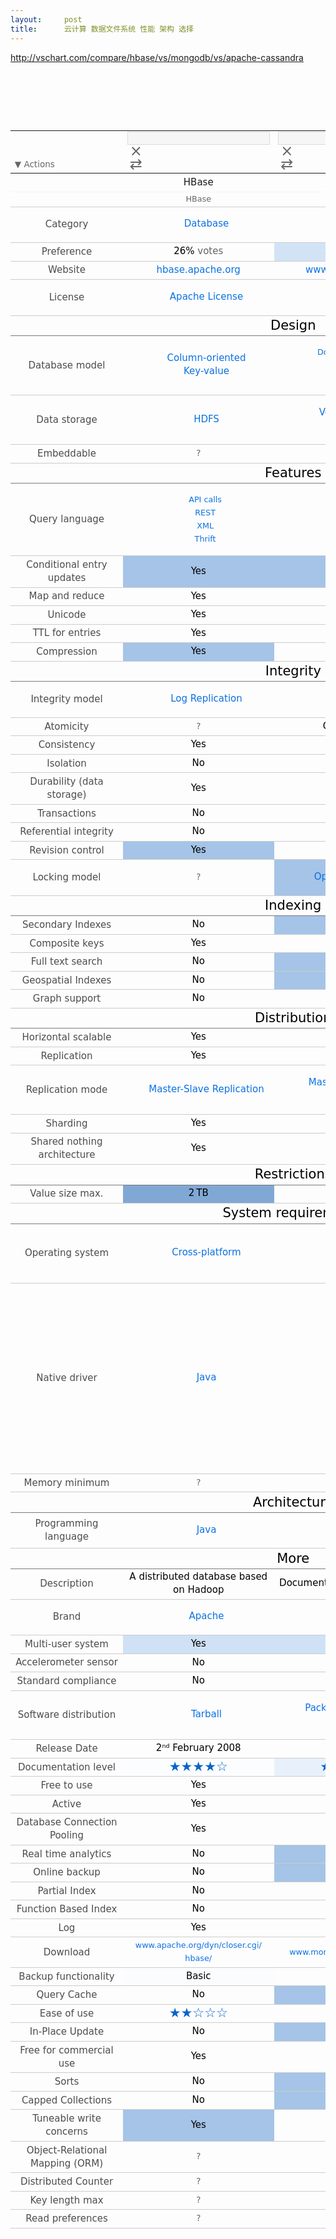 ```yaml
---
layout:     post
title:      云计算 数据文件系统 性能 架构 选择
---
```

<div id="article_content" class="article_content clearfix csdn-tracking-statistics" data-pid="blog" data-mod="popu_307" data-dsm="post">
								            <link rel="stylesheet" href="https://csdnimg.cn/release/phoenix/template/css/ck_htmledit_views-f76675cdea.css">
						<div class="htmledit_views" id="content_views">
                
<p><a href="http://vschart.com/compare/hbase/vs/mongodb/vs/apache-cassandra" rel="nofollow">http://vschart.com/compare/hbase/vs/mongodb/vs/apache-cassandra</a></p>
<p><br></p>
<p><br></p>
<p><br></p>
<p>
</p><table id="CpTbl-table" style="border-collapse:collapse;border-spacing:0px;table-layout:fixed;color:rgb(0,0,0);font-family:'Lucida Grande', 'Lucida Sans Unicode', Geneva, Verdana, 'DejaVu Sans', sans-serif;font-size:15px;line-height:21px;"><tbody id="CpTbl-tools"><tr><td style="text-align:right;vertical-align:bottom;border-bottom-style:none;font-size:.9em;">
<div id="CpTbl-gnrl-actn" style="color:rgb(102,102,102);text-align:left;">
<span class="codeIcon" style="font-family:IconStripped, 'DejaVu Sans', 'Lucida Grande', 'Apple Symbols', 'Arial Unicode MS', sans-serif;">▼</span> Actions</div>
</td>
<td style="text-align:right;vertical-align:bottom;border-bottom-style:none;font-size:.9em;">
<input type="text" style="font-family:inherit;font-size:13px;line-height:1.3em;border:1px solid rgb(218,218,218);color:rgb(132,132,132);display:block;background-color:rgb(246,246,246);width:228px;"><div class="CpTbl-tools-buttons"><a class="codeButton CpTbl-remove" title="remove column" href="http://vschart.com/compare/mongodb/vs/apache-cassandra" rel="nofollow" style="color:rgb(102,102,102);text-decoration:none;font-family:IconStripped, 'DejaVu Sans', 'Lucida Grande', 'Apple Symbols', 'Arial Unicode MS', sans-serif;width:24px;display:block;font-size:24px;">×</a><a class="codeButton CpTbl-swap" title="swap left and right column" href="http://vschart.com/compare/mongodb/vs/hbase/vs/apache-cassandra" rel="nofollow" style="color:rgb(102,102,102);text-decoration:none;font-family:IconStripped, 'DejaVu Sans', 'Lucida Grande', 'Apple Symbols', 'Arial Unicode MS', sans-serif;width:24px;display:block;font-size:24px;">⇄</a></div>
</td>
<td style="text-align:right;vertical-align:bottom;border-bottom-style:none;font-size:.9em;">
<input type="text" style="font-family:inherit;font-size:13px;line-height:1.3em;border:1px solid rgb(218,218,218);color:rgb(132,132,132);display:block;background-color:rgb(246,246,246);width:228px;"><div class="CpTbl-tools-buttons"><a class="codeButton CpTbl-remove" title="remove column" href="http://vschart.com/compare/hbase/vs/apache-cassandra" rel="nofollow" style="color:rgb(102,102,102);text-decoration:none;font-family:IconStripped, 'DejaVu Sans', 'Lucida Grande', 'Apple Symbols', 'Arial Unicode MS', sans-serif;width:24px;display:block;font-size:24px;">×</a><a class="codeButton CpTbl-swap" title="swap left and right column" href="http://vschart.com/compare/hbase/vs/apache-cassandra/vs/mongodb" rel="nofollow" style="color:rgb(102,102,102);text-decoration:none;font-family:IconStripped, 'DejaVu Sans', 'Lucida Grande', 'Apple Symbols', 'Arial Unicode MS', sans-serif;width:24px;display:block;font-size:24px;">⇄</a></div>
</td>
<td style="text-align:right;vertical-align:bottom;border-bottom-style:none;font-size:.9em;">
<input type="text" style="font-family:inherit;font-size:13px;line-height:1.3em;border:1px solid rgb(218,218,218);color:rgb(132,132,132);display:block;background-color:rgb(246,246,246);width:228px;"><div class="CpTbl-tools-buttons"><a class="codeButton CpTbl-remove" title="remove column" href="http://vschart.com/compare/hbase/vs/mongodb" rel="nofollow" style="color:rgb(102,102,102);text-decoration:none;font-family:IconStripped, 'DejaVu Sans', 'Lucida Grande', 'Apple Symbols', 'Arial Unicode MS', sans-serif;width:24px;display:block;font-size:24px;">×</a></div>
</td>
</tr></tbody><tbody id="CpTbl-head" style="border-bottom-width:1px;border-bottom-style:solid;border-bottom-color:rgb(173,173,173);"><tr id="CpTbl-name"><td style="text-align:center;vertical-align:middle;border-bottom-width:1px;border-bottom-style:dotted;border-bottom-color:rgb(237,237,237);">
 </td>
<th style="text-align:center;vertical-align:middle;border-bottom-width:1px;border-bottom-style:dotted;border-bottom-color:rgb(237,237,237);min-width:12em;color:rgb(76,76,76);font-weight:normal;">
<a href="http://vschart.com/compare/hbase" rel="nofollow" style="text-decoration:none;">HBase</a></th>
<th style="text-align:center;vertical-align:middle;border-bottom-width:1px;border-bottom-style:dotted;border-bottom-color:rgb(237,237,237);min-width:12em;color:rgb(76,76,76);font-weight:normal;">
<a href="http://vschart.com/compare/mongodb" rel="nofollow" style="text-decoration:none;">MongoDB</a></th>
<th style="text-align:center;vertical-align:middle;border-bottom-width:1px;border-bottom-style:dotted;border-bottom-color:rgb(237,237,237);min-width:12em;color:rgb(76,76,76);font-weight:normal;">
<a href="http://vschart.com/compare/apache-cassandra" rel="nofollow" style="text-decoration:none;">Cassandra</a></th>
</tr><tr id="CpTbl-fullName"><td style="text-align:center;vertical-align:middle;border-bottom-width:1px;border-bottom-style:solid;border-bottom-color:rgb(204,204,204);color:rgb(102,102,102);font-size:.85em;line-height:1.4em;">
 </td>
<td style="text-align:center;vertical-align:middle;border-bottom-width:1px;border-bottom-style:solid;border-bottom-color:rgb(204,204,204);color:rgb(102,102,102);font-size:.85em;line-height:1.4em;">
HBase</td>
<td style="text-align:center;vertical-align:middle;border-bottom-width:1px;border-bottom-style:solid;border-bottom-color:rgb(204,204,204);color:rgb(102,102,102);font-size:.85em;line-height:1.4em;">
MongoDB</td>
<td style="text-align:center;vertical-align:middle;border-bottom-width:1px;border-bottom-style:solid;border-bottom-color:rgb(204,204,204);color:rgb(102,102,102);font-size:.85em;line-height:1.4em;">
Apache Cassandra</td>
</tr></tbody><tbody><tr class="data"><th style="vertical-align:middle;border-bottom-width:1px;border-bottom-style:solid;border-bottom-color:rgb(204,204,204);color:rgb(76,76,76);font-weight:normal;min-width:11em;">
Category</th>
<td style="text-align:center;vertical-align:middle;border-bottom-width:1px;border-bottom-style:solid;border-bottom-color:rgb(204,204,204);min-width:12em;">
<ul class="Cmplx-list" style="display:inline-block;list-style-type:none;list-style-position:inside;"><li><a href="http://vschart.com/list/database/" rel="nofollow" style="color:rgb(11,113,226);text-decoration:none;">Database</a></li></ul></td>
<td style="text-align:center;vertical-align:middle;border-bottom-width:1px;border-bottom-style:solid;border-bottom-color:rgb(204,204,204);min-width:12em;">
<ul class="Cmplx-list" style="display:inline-block;list-style-type:none;list-style-position:inside;"><li><a href="http://vschart.com/list/database/" rel="nofollow" style="color:rgb(11,113,226);text-decoration:none;">Database</a></li></ul></td>
<td style="text-align:center;vertical-align:middle;border-bottom-width:1px;border-bottom-style:solid;border-bottom-color:rgb(204,204,204);min-width:12em;">
<ul class="Cmplx-list" style="display:inline-block;list-style-type:none;list-style-position:inside;"><li><a href="http://vschart.com/list/database/" rel="nofollow" style="color:rgb(11,113,226);text-decoration:none;">Database</a></li></ul></td>
</tr><tr class="data"><th style="vertical-align:middle;border-bottom-width:1px;border-bottom-style:solid;border-bottom-color:rgb(204,204,204);color:rgb(76,76,76);font-weight:normal;min-width:11em;">
Preference</th>
<td style="text-align:center;vertical-align:middle;border-bottom-width:1px;border-bottom-style:solid;border-bottom-color:rgb(204,204,204);min-width:12em;">
<span title="10 votes">26% <span class="shy" style="color:rgb(102,102,102);">votes</span></span></td>
<td style="text-align:center;vertical-align:middle;border-bottom-width:1px;border-bottom-style:solid;border-bottom-color:rgb(204,204,204);min-width:12em;background-color:rgb(210,227,246);">
<span title="19 votes">38% <span class="shy" style="color:rgb(102,102,102);">votes</span></span></td>
<td style="text-align:center;vertical-align:middle;border-bottom-width:1px;border-bottom-style:solid;border-bottom-color:rgb(204,204,204);min-width:12em;background-color:rgb(218,232,248);">
<span title="10 votes">36% <span class="shy" style="color:rgb(102,102,102);">votes</span></span></td>
</tr><tr class="data"><th style="vertical-align:middle;border-bottom-width:1px;border-bottom-style:solid;border-bottom-color:rgb(204,204,204);color:rgb(76,76,76);font-weight:normal;min-width:11em;">
Website</th>
<td style="text-align:center;vertical-align:middle;border-bottom-width:1px;border-bottom-style:solid;border-bottom-color:rgb(204,204,204);min-width:12em;">
<a href="http://hbase.apache.org/" rel="nofollow" style="color:rgb(11,113,226);text-decoration:none;">hbase.​apache.​org</a></td>
<td style="text-align:center;vertical-align:middle;border-bottom-width:1px;border-bottom-style:solid;border-bottom-color:rgb(204,204,204);min-width:12em;">
<a href="http://www.mongodb.org/" rel="nofollow" style="color:rgb(11,113,226);text-decoration:none;">www.​mongodb.​org</a></td>
<td style="text-align:center;vertical-align:middle;border-bottom-width:1px;border-bottom-style:solid;border-bottom-color:rgb(204,204,204);min-width:12em;">
<a href="http://cassandra.apache.org/" rel="nofollow" class="Cmplx-list-small" style="color:rgb(11,113,226);text-decoration:none;font-size:.85em;">cassandra.​apache.​org</a></td>
</tr><tr class="data"><th style="vertical-align:middle;border-bottom-width:1px;border-bottom-style:solid;border-bottom-color:rgb(204,204,204);color:rgb(76,76,76);font-weight:normal;min-width:11em;">
License</th>
<td style="text-align:center;vertical-align:middle;border-bottom-width:1px;border-bottom-style:solid;border-bottom-color:rgb(204,204,204);min-width:12em;">
<ul class="Cmplx-list" style="display:inline-block;list-style-type:none;list-style-position:inside;"><li><a href="http://vschart.com/list/apache-license/" rel="nofollow" style="color:rgb(11,113,226);text-decoration:none;">Apache License</a></li></ul></td>
<td style="text-align:center;vertical-align:middle;border-bottom-width:1px;border-bottom-style:solid;border-bottom-color:rgb(204,204,204);min-width:12em;">
<ul class="Cmplx-list" style="display:inline-block;list-style-type:none;list-style-position:inside;"><li><a href="http://vschart.com/list/gnu-affero-general-public-license/" rel="nofollow" style="color:rgb(11,113,226);text-decoration:none;">AGPL</a></li></ul></td>
<td style="text-align:center;vertical-align:middle;border-bottom-width:1px;border-bottom-style:solid;border-bottom-color:rgb(204,204,204);min-width:12em;">
<ul class="Cmplx-list" style="display:inline-block;list-style-type:none;list-style-position:inside;"><li><a href="http://vschart.com/list/apache-license-2/" rel="nofollow" style="color:rgb(11,113,226);text-decoration:none;">Apache License 2</a></li></ul></td>
</tr></tbody><tbody><tr class="group"><th colspan="4" style="vertical-align:middle;border-bottom-width:1px;border-bottom-style:solid;border-bottom-color:rgb(122,122,122);font-weight:normal;font-size:1.4em;">
Design</th>
</tr><tr class="data"><th style="vertical-align:middle;border-bottom-width:1px;border-bottom-style:solid;border-bottom-color:rgb(204,204,204);color:rgb(76,76,76);font-weight:normal;min-width:11em;">
Database model</th>
<td style="text-align:center;vertical-align:middle;border-bottom-width:1px;border-bottom-style:solid;border-bottom-color:rgb(204,204,204);min-width:12em;">
<ul class="Cmplx-list" style="display:inline-block;list-style-type:none;list-style-position:inside;"><li><a href="http://vschart.com/list/column-oriented/" rel="nofollow" style="color:rgb(11,113,226);text-decoration:none;">Column-oriented</a></li><li><a href="http://vschart.com/list/key-value-database/" rel="nofollow" style="color:rgb(11,113,226);text-decoration:none;">Key-value</a></li></ul></td>
<td style="text-align:center;vertical-align:middle;border-bottom-width:1px;border-bottom-style:solid;border-bottom-color:rgb(204,204,204);min-width:12em;">
<ul class="Cmplx-list Cmplx-list-small" style="display:inline-block;list-style-type:none;list-style-position:inside;font-size:.85em;"><li><a href="http://vschart.com/list/document-oriented-database/" rel="nofollow" style="color:rgb(11,113,226);text-decoration:none;">Document-oriented</a></li><li><a href="http://vschart.com/list/key-value-database/" rel="nofollow" style="color:rgb(11,113,226);text-decoration:none;">Key-value</a></li><li><a href="http://vschart.com/list/schema-less/" rel="nofollow" style="color:rgb(11,113,226);text-decoration:none;">Schema-less</a></li></ul></td>
<td style="text-align:center;vertical-align:middle;border-bottom-width:1px;border-bottom-style:solid;border-bottom-color:rgb(204,204,204);min-width:12em;">
<ul class="Cmplx-list" style="display:inline-block;list-style-type:none;list-style-position:inside;"><li><a href="http://vschart.com/list/column-oriented/" rel="nofollow" style="color:rgb(11,113,226);text-decoration:none;">Column-oriented</a></li><li><a href="http://vschart.com/list/key-value-database/" rel="nofollow" style="color:rgb(11,113,226);text-decoration:none;">Key-value</a></li></ul></td>
</tr><tr class="data"><th title="How the data is stored" style="vertical-align:middle;border-bottom-width:1px;border-bottom-style:solid;border-bottom-color:rgb(204,204,204);color:rgb(76,76,76);font-weight:normal;min-width:11em;">
Data storage</th>
<td style="text-align:center;vertical-align:middle;border-bottom-width:1px;border-bottom-style:solid;border-bottom-color:rgb(204,204,204);min-width:12em;">
<ul class="Cmplx-list" style="display:inline-block;list-style-type:none;list-style-position:inside;"><li><a href="http://vschart.com/list/hadoop-distributed-file-system/" rel="nofollow" style="color:rgb(11,113,226);text-decoration:none;">HDFS</a></li></ul></td>
<td style="text-align:center;vertical-align:middle;border-bottom-width:1px;border-bottom-style:solid;border-bottom-color:rgb(204,204,204);min-width:12em;">
<ul class="Cmplx-list" style="display:inline-block;list-style-type:none;list-style-position:inside;"><li><a href="http://vschart.com/list/volatile-memory/" rel="nofollow" style="color:rgb(11,113,226);text-decoration:none;">Volatile memory</a></li><li><a href="http://vschart.com/list/file-system/" rel="nofollow" style="color:rgb(11,113,226);text-decoration:none;">File System</a></li></ul></td>
<td style="text-align:center;vertical-align:middle;border-bottom-width:1px;border-bottom-style:solid;border-bottom-color:rgb(204,204,204);min-width:12em;">
<ul class="Cmplx-list" style="display:inline-block;list-style-type:none;list-style-position:inside;"><li><a href="http://vschart.com/list/file-system/" rel="nofollow" style="color:rgb(11,113,226);text-decoration:none;">File System</a></li></ul></td>
</tr><tr class="data"><th title="Can use in standalone program, eg: iOS app" style="vertical-align:middle;border-bottom-width:1px;border-bottom-style:solid;border-bottom-color:rgb(204,204,204);color:rgb(76,76,76);font-weight:normal;min-width:11em;">
Embeddable</th>
<td class="unknown" style="color:rgb(102,102,102);font-size:.9em;text-align:center;vertical-align:middle;border-bottom-width:1px;border-bottom-style:solid;border-bottom-color:rgb(204,204,204);min-width:12em;">
?</td>
<td style="text-align:center;vertical-align:middle;border-bottom-width:1px;border-bottom-style:solid;border-bottom-color:rgb(204,204,204);min-width:12em;">
<span class="Vck Vck-0">No</span></td>
<td style="text-align:center;vertical-align:middle;border-bottom-width:1px;border-bottom-style:solid;border-bottom-color:rgb(204,204,204);min-width:12em;background-color:rgb(165,196,231);">
<span class="Vck Vck-4">Yes</span></td>
</tr></tbody><tbody><tr class="group"><th colspan="4" style="vertical-align:middle;border-bottom-width:1px;border-bottom-style:solid;border-bottom-color:rgb(122,122,122);font-weight:normal;font-size:1.4em;">
Features</th>
</tr><tr class="data"><th style="vertical-align:middle;border-bottom-width:1px;border-bottom-style:solid;border-bottom-color:rgb(204,204,204);color:rgb(76,76,76);font-weight:normal;min-width:11em;">
Query language</th>
<td style="text-align:center;vertical-align:middle;border-bottom-width:1px;border-bottom-style:solid;border-bottom-color:rgb(204,204,204);min-width:12em;">
<ul class="Cmplx-list Cmplx-list-small" style="display:inline-block;list-style-type:none;list-style-position:inside;font-size:.85em;"><li><a href="http://vschart.com/list/api-calls/" rel="nofollow" style="color:rgb(11,113,226);text-decoration:none;">API calls</a></li><li><a href="http://vschart.com/list/representational-state-transfer/" rel="nofollow" style="color:rgb(11,113,226);text-decoration:none;">REST</a></li><li><a href="http://vschart.com/list/xml/" rel="nofollow" style="color:rgb(11,113,226);text-decoration:none;">XML</a></li><li><a href="http://vschart.com/list/apache-thrift/" rel="nofollow" style="color:rgb(11,113,226);text-decoration:none;">Thrift</a></li></ul></td>
<td style="text-align:center;vertical-align:middle;border-bottom-width:1px;border-bottom-style:solid;border-bottom-color:rgb(204,204,204);min-width:12em;">
<ul class="Cmplx-list" style="display:inline-block;list-style-type:none;list-style-position:inside;"><li><a href="http://vschart.com/list/api-calls/" rel="nofollow" style="color:rgb(11,113,226);text-decoration:none;">API calls</a></li><li><a href="http://vschart.com/list/javascript/" rel="nofollow" style="color:rgb(11,113,226);text-decoration:none;">JavaScript</a></li></ul></td>
<td style="text-align:center;vertical-align:middle;border-bottom-width:1px;border-bottom-style:solid;border-bottom-color:rgb(204,204,204);min-width:12em;">
<ul class="Cmplx-list Cmplx-list-small" style="display:inline-block;list-style-type:none;list-style-position:inside;font-size:.85em;"><li><a href="http://vschart.com/list/api-calls/" rel="nofollow" style="color:rgb(11,113,226);text-decoration:none;">API calls</a></li><li><a href="http://vschart.com/list/cassandra-query-language/" rel="nofollow" style="color:rgb(11,113,226);text-decoration:none;">CQL</a></li><li><a href="http://vschart.com/list/apache-thrift/" rel="nofollow" style="color:rgb(11,113,226);text-decoration:none;">Thrift</a></li></ul></td>
</tr><tr class="data"><th title="Update entries by a condition (in databases)" style="vertical-align:middle;border-bottom-width:1px;border-bottom-style:solid;border-bottom-color:rgb(204,204,204);color:rgb(76,76,76);font-weight:normal;min-width:11em;">
Conditional entry updates</th>
<td style="text-align:center;vertical-align:middle;border-bottom-width:1px;border-bottom-style:solid;border-bottom-color:rgb(204,204,204);min-width:12em;background-color:rgb(165,196,231);">
<span class="Vck Vck-4">Yes</span></td>
<td style="text-align:center;vertical-align:middle;border-bottom-width:1px;border-bottom-style:solid;border-bottom-color:rgb(204,204,204);min-width:12em;background-color:rgb(165,196,231);">
<span class="Vck Vck-4">Yes</span></td>
<td style="text-align:center;vertical-align:middle;border-bottom-width:1px;border-bottom-style:solid;border-bottom-color:rgb(204,204,204);min-width:12em;">
<span class="Vck Vck-0">No</span></td>
</tr><tr class="data"><th style="vertical-align:middle;border-bottom-width:1px;border-bottom-style:solid;border-bottom-color:rgb(204,204,204);color:rgb(76,76,76);font-weight:normal;min-width:11em;">
Map and reduce</th>
<td style="text-align:center;vertical-align:middle;border-bottom-width:1px;border-bottom-style:solid;border-bottom-color:rgb(204,204,204);min-width:12em;">
<span class="Vck Vck-4">Yes</span></td>
<td style="text-align:center;vertical-align:middle;border-bottom-width:1px;border-bottom-style:solid;border-bottom-color:rgb(204,204,204);min-width:12em;">
<span class="Vck Vck-4">Yes</span></td>
<td style="text-align:center;vertical-align:middle;border-bottom-width:1px;border-bottom-style:solid;border-bottom-color:rgb(204,204,204);min-width:12em;">
<span class="Vck Vck-4">Yes</span></td>
</tr><tr class="data"><th style="vertical-align:middle;border-bottom-width:1px;border-bottom-style:solid;border-bottom-color:rgb(204,204,204);color:rgb(76,76,76);font-weight:normal;min-width:11em;">
Unicode</th>
<td style="text-align:center;vertical-align:middle;border-bottom-width:1px;border-bottom-style:solid;border-bottom-color:rgb(204,204,204);min-width:12em;">
<span class="Vck Vck-4">Yes</span></td>
<td style="text-align:center;vertical-align:middle;border-bottom-width:1px;border-bottom-style:solid;border-bottom-color:rgb(204,204,204);min-width:12em;">
<span class="Vck Vck-4">Yes</span></td>
<td style="text-align:center;vertical-align:middle;border-bottom-width:1px;border-bottom-style:solid;border-bottom-color:rgb(204,204,204);min-width:12em;">
<span class="Vck Vck-4">Yes</span></td>
</tr><tr class="data"><th title="Automatic deletion after expiration" style="vertical-align:middle;border-bottom-width:1px;border-bottom-style:solid;border-bottom-color:rgb(204,204,204);color:rgb(76,76,76);font-weight:normal;min-width:11em;">
TTL for entries</th>
<td style="text-align:center;vertical-align:middle;border-bottom-width:1px;border-bottom-style:solid;border-bottom-color:rgb(204,204,204);min-width:12em;">
<span class="Vck Vck-4">Yes</span></td>
<td style="text-align:center;vertical-align:middle;border-bottom-width:1px;border-bottom-style:solid;border-bottom-color:rgb(204,204,204);min-width:12em;">
<span class="Vck Vck-4">Yes</span></td>
<td style="text-align:center;vertical-align:middle;border-bottom-width:1px;border-bottom-style:solid;border-bottom-color:rgb(204,204,204);min-width:12em;">
<span class="Vck Vck-4">Yes</span></td>
</tr><tr class="data"><th title="Data compression" style="vertical-align:middle;border-bottom-width:1px;border-bottom-style:solid;border-bottom-color:rgb(204,204,204);color:rgb(76,76,76);font-weight:normal;min-width:11em;">
Compression</th>
<td style="text-align:center;vertical-align:middle;border-bottom-width:1px;border-bottom-style:solid;border-bottom-color:rgb(204,204,204);min-width:12em;background-color:rgb(165,196,231);">
<span class="Vck Vck-4">Yes</span></td>
<td style="text-align:center;vertical-align:middle;border-bottom-width:1px;border-bottom-style:solid;border-bottom-color:rgb(204,204,204);min-width:12em;">
<span class="Vck Vck-0">No</span></td>
<td style="text-align:center;vertical-align:middle;border-bottom-width:1px;border-bottom-style:solid;border-bottom-color:rgb(204,204,204);min-width:12em;background-color:rgb(165,196,231);">
<span class="Vck Vck-4">Yes</span></td>
</tr></tbody><tbody><tr class="group"><th colspan="4" style="vertical-align:middle;border-bottom-width:1px;border-bottom-style:solid;border-bottom-color:rgb(122,122,122);font-weight:normal;font-size:1.4em;">
Integrity</th>
</tr><tr class="data"><th style="vertical-align:middle;border-bottom-width:1px;border-bottom-style:solid;border-bottom-color:rgb(204,204,204);color:rgb(76,76,76);font-weight:normal;min-width:11em;">
Integrity model</th>
<td style="text-align:center;vertical-align:middle;border-bottom-width:1px;border-bottom-style:solid;border-bottom-color:rgb(204,204,204);min-width:12em;">
<ul class="Cmplx-list" style="display:inline-block;list-style-type:none;list-style-position:inside;"><li><a href="http://vschart.com/list/log-replication/" rel="nofollow" style="color:rgb(11,113,226);text-decoration:none;">Log Replication</a></li></ul></td>
<td style="text-align:center;vertical-align:middle;border-bottom-width:1px;border-bottom-style:solid;border-bottom-color:rgb(204,204,204);min-width:12em;">
<ul class="Cmplx-list" style="display:inline-block;list-style-type:none;list-style-position:inside;"><li><a href="http://vschart.com/list/basically-available-soft-state-eventual-consistency/" rel="nofollow" style="color:rgb(11,113,226);text-decoration:none;">BASE</a></li></ul></td>
<td style="text-align:center;vertical-align:middle;border-bottom-width:1px;border-bottom-style:solid;border-bottom-color:rgb(204,204,204);min-width:12em;">
<ul class="Cmplx-list" style="display:inline-block;list-style-type:none;list-style-position:inside;"><li><a href="http://vschart.com/list/basically-available-soft-state-eventual-consistency/" rel="nofollow" style="color:rgb(11,113,226);text-decoration:none;">BASE</a></li></ul></td>
</tr><tr class="data"><th style="vertical-align:middle;border-bottom-width:1px;border-bottom-style:solid;border-bottom-color:rgb(204,204,204);color:rgb(76,76,76);font-weight:normal;min-width:11em;">
Atomicity</th>
<td class="unknown" style="color:rgb(102,102,102);font-size:.9em;text-align:center;vertical-align:middle;border-bottom-width:1px;border-bottom-style:solid;border-bottom-color:rgb(204,204,204);min-width:12em;">
?</td>
<td style="text-align:center;vertical-align:middle;border-bottom-width:1px;border-bottom-style:solid;border-bottom-color:rgb(204,204,204);min-width:12em;">
<span class="Vck Vck-2">Conditional</span></td>
<td style="text-align:center;vertical-align:middle;border-bottom-width:1px;border-bottom-style:solid;border-bottom-color:rgb(204,204,204);min-width:12em;background-color:rgb(208,225,245);">
<span class="Vck Vck-4">Yes</span></td>
</tr><tr class="data"><th style="vertical-align:middle;border-bottom-width:1px;border-bottom-style:solid;border-bottom-color:rgb(204,204,204);color:rgb(76,76,76);font-weight:normal;min-width:11em;">
Consistency</th>
<td style="text-align:center;vertical-align:middle;border-bottom-width:1px;border-bottom-style:solid;border-bottom-color:rgb(204,204,204);min-width:12em;">
<span class="Vck Vck-4">Yes</span></td>
<td style="text-align:center;vertical-align:middle;border-bottom-width:1px;border-bottom-style:solid;border-bottom-color:rgb(204,204,204);min-width:12em;">
<span class="Vck Vck-4">Yes</span></td>
<td style="text-align:center;vertical-align:middle;border-bottom-width:1px;border-bottom-style:solid;border-bottom-color:rgb(204,204,204);min-width:12em;">
<span class="Vck Vck-4">Yes</span></td>
</tr><tr class="data"><th style="vertical-align:middle;border-bottom-width:1px;border-bottom-style:solid;border-bottom-color:rgb(204,204,204);color:rgb(76,76,76);font-weight:normal;min-width:11em;">
Isolation</th>
<td style="text-align:center;vertical-align:middle;border-bottom-width:1px;border-bottom-style:solid;border-bottom-color:rgb(204,204,204);min-width:12em;">
<span class="Vck Vck-0">No</span></td>
<td style="text-align:center;vertical-align:middle;border-bottom-width:1px;border-bottom-style:solid;border-bottom-color:rgb(204,204,204);min-width:12em;">
<span class="Vck Vck-0">No</span></td>
<td style="text-align:center;vertical-align:middle;border-bottom-width:1px;border-bottom-style:solid;border-bottom-color:rgb(204,204,204);min-width:12em;">
<span class="Vck Vck-0">No</span></td>
</tr><tr class="data"><th title='Durability of data handling (in sense of "ACID")' style="vertical-align:middle;border-bottom-width:1px;border-bottom-style:solid;border-bottom-color:rgb(204,204,204);color:rgb(76,76,76);font-weight:normal;min-width:11em;">
Durability (data storage)</th>
<td style="text-align:center;vertical-align:middle;border-bottom-width:1px;border-bottom-style:solid;border-bottom-color:rgb(204,204,204);min-width:12em;">
<span class="Vck Vck-4">Yes</span></td>
<td style="text-align:center;vertical-align:middle;border-bottom-width:1px;border-bottom-style:solid;border-bottom-color:rgb(204,204,204);min-width:12em;">
<span class="Vck Vck-4">Yes</span></td>
<td style="text-align:center;vertical-align:middle;border-bottom-width:1px;border-bottom-style:solid;border-bottom-color:rgb(204,204,204);min-width:12em;">
<span class="Vck Vck-4">Yes</span></td>
</tr><tr class="data"><th style="vertical-align:middle;border-bottom-width:1px;border-bottom-style:solid;border-bottom-color:rgb(204,204,204);color:rgb(76,76,76);font-weight:normal;min-width:11em;">
Transactions</th>
<td style="text-align:center;vertical-align:middle;border-bottom-width:1px;border-bottom-style:solid;border-bottom-color:rgb(204,204,204);min-width:12em;">
<span class="Vck Vck-0">No</span></td>
<td style="text-align:center;vertical-align:middle;border-bottom-width:1px;border-bottom-style:solid;border-bottom-color:rgb(204,204,204);min-width:12em;">
<span class="Vck Vck-0">No</span></td>
<td style="text-align:center;vertical-align:middle;border-bottom-width:1px;border-bottom-style:solid;border-bottom-color:rgb(204,204,204);min-width:12em;">
<span class="Vck Vck-0">No</span></td>
</tr><tr class="data"><th style="vertical-align:middle;border-bottom-width:1px;border-bottom-style:solid;border-bottom-color:rgb(204,204,204);color:rgb(76,76,76);font-weight:normal;min-width:11em;">
Referential integrity</th>
<td style="text-align:center;vertical-align:middle;border-bottom-width:1px;border-bottom-style:solid;border-bottom-color:rgb(204,204,204);min-width:12em;">
<span class="Vck Vck-0">No</span></td>
<td style="text-align:center;vertical-align:middle;border-bottom-width:1px;border-bottom-style:solid;border-bottom-color:rgb(204,204,204);min-width:12em;">
<span class="Vck Vck-0">No</span></td>
<td style="text-align:center;vertical-align:middle;border-bottom-width:1px;border-bottom-style:solid;border-bottom-color:rgb(204,204,204);min-width:12em;">
<span class="Vck Vck-0">No</span></td>
</tr><tr class="data"><th style="vertical-align:middle;border-bottom-width:1px;border-bottom-style:solid;border-bottom-color:rgb(204,204,204);color:rgb(76,76,76);font-weight:normal;min-width:11em;">
Revision control</th>
<td style="text-align:center;vertical-align:middle;border-bottom-width:1px;border-bottom-style:solid;border-bottom-color:rgb(204,204,204);min-width:12em;background-color:rgb(165,196,231);">
<span class="Vck Vck-4">Yes</span></td>
<td style="text-align:center;vertical-align:middle;border-bottom-width:1px;border-bottom-style:solid;border-bottom-color:rgb(204,204,204);min-width:12em;">
<span class="Vck Vck-0">No</span></td>
<td style="text-align:center;vertical-align:middle;border-bottom-width:1px;border-bottom-style:solid;border-bottom-color:rgb(204,204,204);min-width:12em;">
<span class="Vck Vck-0">No</span></td>
</tr><tr class="data"><th title="What is the locking model?" style="vertical-align:middle;border-bottom-width:1px;border-bottom-style:solid;border-bottom-color:rgb(204,204,204);color:rgb(76,76,76);font-weight:normal;min-width:11em;">
Locking model</th>
<td class="unknown" style="color:rgb(102,102,102);font-size:.9em;text-align:center;vertical-align:middle;border-bottom-width:1px;border-bottom-style:solid;border-bottom-color:rgb(204,204,204);min-width:12em;">
?</td>
<td style="text-align:center;vertical-align:middle;border-bottom-width:1px;border-bottom-style:solid;border-bottom-color:rgb(204,204,204);min-width:12em;background-color:rgb(165,196,231);">
<ul class="Cmplx-list" style="display:inline-block;list-style-type:none;list-style-position:inside;"><li><a href="http://vschart.com/list/optimistic-locking/" rel="nofollow" style="color:rgb(11,113,226);text-decoration:none;">Optimistic Locking</a></li></ul></td>
<td style="text-align:center;vertical-align:middle;border-bottom-width:1px;border-bottom-style:solid;border-bottom-color:rgb(204,204,204);min-width:12em;">
<span class="Vck Vck-0">No</span></td>
</tr></tbody><tbody><tr class="group"><th colspan="4" style="vertical-align:middle;border-bottom-width:1px;border-bottom-style:solid;border-bottom-color:rgb(122,122,122);font-weight:normal;font-size:1.4em;">
Indexing</th>
</tr><tr class="data"><th style="vertical-align:middle;border-bottom-width:1px;border-bottom-style:solid;border-bottom-color:rgb(204,204,204);color:rgb(76,76,76);font-weight:normal;min-width:11em;">
Secondary Indexes</th>
<td style="text-align:center;vertical-align:middle;border-bottom-width:1px;border-bottom-style:solid;border-bottom-color:rgb(204,204,204);min-width:12em;">
<span class="Vck Vck-0">No</span></td>
<td style="text-align:center;vertical-align:middle;border-bottom-width:1px;border-bottom-style:solid;border-bottom-color:rgb(204,204,204);min-width:12em;background-color:rgb(165,196,231);">
<span class="Vck Vck-4">Yes</span></td>
<td style="text-align:center;vertical-align:middle;border-bottom-width:1px;border-bottom-style:solid;border-bottom-color:rgb(204,204,204);min-width:12em;background-color:rgb(165,196,231);">
<span class="Vck Vck-4">Yes</span></td>
</tr><tr class="data"><th title="Identification keys composed out of more than one field" style="vertical-align:middle;border-bottom-width:1px;border-bottom-style:solid;border-bottom-color:rgb(204,204,204);color:rgb(76,76,76);font-weight:normal;min-width:11em;">
Composite keys</th>
<td style="text-align:center;vertical-align:middle;border-bottom-width:1px;border-bottom-style:solid;border-bottom-color:rgb(204,204,204);min-width:12em;">
<span class="Vck Vck-4">Yes</span></td>
<td style="text-align:center;vertical-align:middle;border-bottom-width:1px;border-bottom-style:solid;border-bottom-color:rgb(204,204,204);min-width:12em;">
<span class="Vck Vck-4">Yes</span></td>
<td style="text-align:center;vertical-align:middle;border-bottom-width:1px;border-bottom-style:solid;border-bottom-color:rgb(204,204,204);min-width:12em;">
<span class="Vck Vck-4">Yes</span></td>
</tr><tr class="data"><th style="vertical-align:middle;border-bottom-width:1px;border-bottom-style:solid;border-bottom-color:rgb(204,204,204);color:rgb(76,76,76);font-weight:normal;min-width:11em;">
Full text search</th>
<td style="text-align:center;vertical-align:middle;border-bottom-width:1px;border-bottom-style:solid;border-bottom-color:rgb(204,204,204);min-width:12em;">
<span class="Vck Vck-0">No</span></td>
<td style="text-align:center;vertical-align:middle;border-bottom-width:1px;border-bottom-style:solid;border-bottom-color:rgb(204,204,204);min-width:12em;background-color:rgb(165,196,231);">
<span class="Vck Vck-4">Yes</span></td>
<td style="text-align:center;vertical-align:middle;border-bottom-width:1px;border-bottom-style:solid;border-bottom-color:rgb(204,204,204);min-width:12em;">
<span class="Vck Vck-0">No</span></td>
</tr><tr class="data"><th title="Supports Geospatial standards like GML, KML, Metacarta, etc" style="vertical-align:middle;border-bottom-width:1px;border-bottom-style:solid;border-bottom-color:rgb(204,204,204);color:rgb(76,76,76);font-weight:normal;min-width:11em;">
Geospatial Indexes</th>
<td style="text-align:center;vertical-align:middle;border-bottom-width:1px;border-bottom-style:solid;border-bottom-color:rgb(204,204,204);min-width:12em;">
<span class="Vck Vck-0">No</span></td>
<td style="text-align:center;vertical-align:middle;border-bottom-width:1px;border-bottom-style:solid;border-bottom-color:rgb(204,204,204);min-width:12em;background-color:rgb(165,196,231);">
<span class="Vck Vck-4">Yes</span></td>
<td style="text-align:center;vertical-align:middle;border-bottom-width:1px;border-bottom-style:solid;border-bottom-color:rgb(204,204,204);min-width:12em;">
<span class="Vck Vck-0">No</span></td>
</tr><tr class="data"><th title="Graph data structure for databases" style="vertical-align:middle;border-bottom-width:1px;border-bottom-style:solid;border-bottom-color:rgb(204,204,204);color:rgb(76,76,76);font-weight:normal;min-width:11em;">
Graph support</th>
<td style="text-align:center;vertical-align:middle;border-bottom-width:1px;border-bottom-style:solid;border-bottom-color:rgb(204,204,204);min-width:12em;">
<span class="Vck Vck-0">No</span></td>
<td style="text-align:center;vertical-align:middle;border-bottom-width:1px;border-bottom-style:solid;border-bottom-color:rgb(204,204,204);min-width:12em;">
<span class="Vck Vck-0">No</span></td>
<td style="text-align:center;vertical-align:middle;border-bottom-width:1px;border-bottom-style:solid;border-bottom-color:rgb(204,204,204);min-width:12em;">
<span class="Vck Vck-0">No</span></td>
</tr></tbody><tbody><tr class="group"><th colspan="4" style="vertical-align:middle;border-bottom-width:1px;border-bottom-style:solid;border-bottom-color:rgb(122,122,122);font-weight:normal;font-size:1.4em;">
Distribution</th>
</tr><tr class="data"><th style="vertical-align:middle;border-bottom-width:1px;border-bottom-style:solid;border-bottom-color:rgb(204,204,204);color:rgb(76,76,76);font-weight:normal;min-width:11em;">
Horizontal scalable</th>
<td style="text-align:center;vertical-align:middle;border-bottom-width:1px;border-bottom-style:solid;border-bottom-color:rgb(204,204,204);min-width:12em;">
<span class="Vck Vck-4">Yes</span></td>
<td style="text-align:center;vertical-align:middle;border-bottom-width:1px;border-bottom-style:solid;border-bottom-color:rgb(204,204,204);min-width:12em;">
<span class="Vck Vck-4">Yes</span></td>
<td style="text-align:center;vertical-align:middle;border-bottom-width:1px;border-bottom-style:solid;border-bottom-color:rgb(204,204,204);min-width:12em;">
<span class="Vck Vck-4">Yes</span></td>
</tr><tr class="data"><th style="vertical-align:middle;border-bottom-width:1px;border-bottom-style:solid;border-bottom-color:rgb(204,204,204);color:rgb(76,76,76);font-weight:normal;min-width:11em;">
Replication</th>
<td style="text-align:center;vertical-align:middle;border-bottom-width:1px;border-bottom-style:solid;border-bottom-color:rgb(204,204,204);min-width:12em;">
<span class="Vck Vck-4">Yes</span></td>
<td style="text-align:center;vertical-align:middle;border-bottom-width:1px;border-bottom-style:solid;border-bottom-color:rgb(204,204,204);min-width:12em;">
<span class="Vck Vck-4">Yes</span></td>
<td style="text-align:center;vertical-align:middle;border-bottom-width:1px;border-bottom-style:solid;border-bottom-color:rgb(204,204,204);min-width:12em;">
<span class="Vck Vck-4">Yes</span></td>
</tr><tr class="data"><th title="Data replication modes for eg. distributed databases" style="vertical-align:middle;border-bottom-width:1px;border-bottom-style:solid;border-bottom-color:rgb(204,204,204);color:rgb(76,76,76);font-weight:normal;min-width:11em;">
Replication mode</th>
<td style="text-align:center;vertical-align:middle;border-bottom-width:1px;border-bottom-style:solid;border-bottom-color:rgb(204,204,204);min-width:12em;">
<ul class="Cmplx-list" style="display:inline-block;list-style-type:none;list-style-position:inside;"><li><a href="http://vschart.com/list/master-slave-replication/" rel="nofollow" style="color:rgb(11,113,226);text-decoration:none;">Master-Slave Replication</a></li></ul></td>
<td style="text-align:center;vertical-align:middle;border-bottom-width:1px;border-bottom-style:solid;border-bottom-color:rgb(204,204,204);min-width:12em;">
<ul class="Cmplx-list" style="display:inline-block;list-style-type:none;list-style-position:inside;"><li><a href="http://vschart.com/list/master-slave-replica-replication/" rel="nofollow" style="color:rgb(11,113,226);text-decoration:none;">Master-Slave-Replica Replication</a></li></ul></td>
<td style="text-align:center;vertical-align:middle;border-bottom-width:1px;border-bottom-style:solid;border-bottom-color:rgb(204,204,204);min-width:12em;">
<ul class="Cmplx-list" style="display:inline-block;list-style-type:none;list-style-position:inside;"><li><a href="http://vschart.com/list/master-master-replication/" rel="nofollow" style="color:rgb(11,113,226);text-decoration:none;">Master-Master Replication</a></li></ul></td>
</tr><tr class="data"><th style="vertical-align:middle;border-bottom-width:1px;border-bottom-style:solid;border-bottom-color:rgb(204,204,204);color:rgb(76,76,76);font-weight:normal;min-width:11em;">
Sharding</th>
<td style="text-align:center;vertical-align:middle;border-bottom-width:1px;border-bottom-style:solid;border-bottom-color:rgb(204,204,204);min-width:12em;">
<span class="Vck Vck-4">Yes</span></td>
<td style="text-align:center;vertical-align:middle;border-bottom-width:1px;border-bottom-style:solid;border-bottom-color:rgb(204,204,204);min-width:12em;">
<span class="Vck Vck-4">Yes</span></td>
<td style="text-align:center;vertical-align:middle;border-bottom-width:1px;border-bottom-style:solid;border-bottom-color:rgb(204,204,204);min-width:12em;">
<span class="Vck Vck-4">Yes</span></td>
</tr><tr class="data"><th title="Shared Nothing database architecture" style="vertical-align:middle;border-bottom-width:1px;border-bottom-style:solid;border-bottom-color:rgb(204,204,204);color:rgb(76,76,76);font-weight:normal;min-width:11em;">
Shared nothing architecture</th>
<td style="text-align:center;vertical-align:middle;border-bottom-width:1px;border-bottom-style:solid;border-bottom-color:rgb(204,204,204);min-width:12em;">
<span class="Vck Vck-4">Yes</span></td>
<td style="text-align:center;vertical-align:middle;border-bottom-width:1px;border-bottom-style:solid;border-bottom-color:rgb(204,204,204);min-width:12em;">
<span class="Vck Vck-4">Yes</span></td>
<td style="text-align:center;vertical-align:middle;border-bottom-width:1px;border-bottom-style:solid;border-bottom-color:rgb(204,204,204);min-width:12em;">
<span class="Vck Vck-4">Yes</span></td>
</tr></tbody><tbody><tr class="group"><th colspan="4" style="vertical-align:middle;border-bottom-width:1px;border-bottom-style:solid;border-bottom-color:rgb(122,122,122);font-weight:normal;font-size:1.4em;">
Restrictions</th>
</tr><tr class="data"><th title="Maximum size of a single value" style="vertical-align:middle;border-bottom-width:1px;border-bottom-style:solid;border-bottom-color:rgb(204,204,204);color:rgb(76,76,76);font-weight:normal;min-width:11em;">
Value size max.</th>
<td style="text-align:center;vertical-align:middle;border-bottom-width:1px;border-bottom-style:solid;border-bottom-color:rgb(204,204,204);min-width:12em;background-color:rgb(128,168,213);">
<span title="2 000 000 000 000 B">2 TB</span></td>
<td style="text-align:center;vertical-align:middle;border-bottom-width:1px;border-bottom-style:solid;border-bottom-color:rgb(204,204,204);min-width:12em;">
<span title="16 000 000 B">16 MB</span></td>
<td style="text-align:center;vertical-align:middle;border-bottom-width:1px;border-bottom-style:solid;border-bottom-color:rgb(204,204,204);min-width:12em;background-color:rgb(254,254,254);">
<span title="2 000 000 000 B">2 GB</span></td>
</tr></tbody><tbody><tr class="group"><th colspan="4" style="vertical-align:middle;border-bottom-width:1px;border-bottom-style:solid;border-bottom-color:rgb(122,122,122);font-weight:normal;font-size:1.4em;">
System requirements</th>
</tr><tr class="data"><th style="vertical-align:middle;border-bottom-width:1px;border-bottom-style:solid;border-bottom-color:rgb(204,204,204);color:rgb(76,76,76);font-weight:normal;min-width:11em;">
Operating system</th>
<td style="text-align:center;vertical-align:middle;border-bottom-width:1px;border-bottom-style:solid;border-bottom-color:rgb(204,204,204);min-width:12em;">
<ul class="Cmplx-list" style="display:inline-block;list-style-type:none;list-style-position:inside;"><li><a href="http://vschart.com/list/cross-platform/" rel="nofollow" style="color:rgb(11,113,226);text-decoration:none;">Cross-platform</a></li></ul></td>
<td style="text-align:center;vertical-align:middle;border-bottom-width:1px;border-bottom-style:solid;border-bottom-color:rgb(204,204,204);min-width:12em;">
<ul class="Cmplx-list Cmplx-list-small" style="display:inline-block;list-style-type:none;list-style-position:inside;font-size:.85em;"><li><a href="http://vschart.com/list/linux/" rel="nofollow" style="color:rgb(11,113,226);text-decoration:none;">Linux</a></li><li><a href="http://vschart.com/list/microsoft-windows/" rel="nofollow" style="color:rgb(11,113,226);text-decoration:none;">Windows</a></li><li><a href="http://vschart.com/list/mac-os-x/" rel="nofollow" style="color:rgb(11,113,226);text-decoration:none;">Mac OS X</a></li></ul></td>
<td style="text-align:center;vertical-align:middle;border-bottom-width:1px;border-bottom-style:solid;border-bottom-color:rgb(204,204,204);min-width:12em;">
<ul class="Cmplx-list" style="display:inline-block;list-style-type:none;list-style-position:inside;"><li><a href="http://vschart.com/list/cross-platform/" rel="nofollow" style="color:rgb(11,113,226);text-decoration:none;">Cross-platform</a></li></ul></td>
</tr><tr class="data"><th title="Programming languages with native drivers" style="vertical-align:middle;border-bottom-width:1px;border-bottom-style:solid;border-bottom-color:rgb(204,204,204);color:rgb(76,76,76);font-weight:normal;min-width:11em;">
Native driver</th>
<td style="text-align:center;vertical-align:middle;border-bottom-width:1px;border-bottom-style:solid;border-bottom-color:rgb(204,204,204);min-width:12em;">
<ul class="Cmplx-list" style="display:inline-block;list-style-type:none;list-style-position:inside;"><li><a href="http://vschart.com/list/java-programming-language/" rel="nofollow" style="color:rgb(11,113,226);text-decoration:none;">Java</a></li></ul></td>
<td style="text-align:center;vertical-align:middle;border-bottom-width:1px;border-bottom-style:solid;border-bottom-color:rgb(204,204,204);min-width:12em;">
<ul class="Cmplx-list Cmplx-list-small" style="display:inline-block;list-style-type:none;list-style-position:inside;font-size:.85em;"><li><a href="http://vschart.com/list/java-programming-language/" rel="nofollow" style="color:rgb(11,113,226);text-decoration:none;">Java</a></li><li><a href="http://vschart.com/list/php/" rel="nofollow" style="color:rgb(11,113,226);text-decoration:none;">PHP</a></li><li><a href="http://vschart.com/list/ruby-programming-language/" rel="nofollow" style="color:rgb(11,113,226);text-decoration:none;">Ruby</a></li><li><a href="http://vschart.com/list/c-sharp/" rel="nofollow" style="color:rgb(11,113,226);text-decoration:none;">C#</a></li><li><a href="http://vschart.com/list/python-programming-language/" rel="nofollow" style="color:rgb(11,113,226);text-decoration:none;">Python</a></li><li><a href="http://vschart.com/list/javascript/" rel="nofollow" style="color:rgb(11,113,226);text-decoration:none;">JavaScript</a></li><li><a href="http://vschart.com/list/haskell/" rel="nofollow" style="color:rgb(11,113,226);text-decoration:none;">Haskell</a></li><li><a href="http://vschart.com/list/perl/" rel="nofollow" style="color:rgb(11,113,226);text-decoration:none;">Perl</a></li><li><a href="http://vschart.com/list/c-plus-plus/" rel="nofollow" style="color:rgb(11,113,226);text-decoration:none;">C++</a></li><li><a href="http://vschart.com/list/erlang-programming-language/" rel="nofollow" style="color:rgb(11,113,226);text-decoration:none;">Erlang</a></li><li><a href="http://vschart.com/list/scala/" rel="nofollow" style="color:rgb(11,113,226);text-decoration:none;">Scala</a></li><li><a href="http://vschart.com/list/c-programming-language/" rel="nofollow" style="color:rgb(11,113,226);text-decoration:none;">C</a></li><li><a href="http://vschart.com/list/go-language/" rel="nofollow" style="color:rgb(11,113,226);text-decoration:none;">Go</a></li></ul></td>
<td style="text-align:center;vertical-align:middle;border-bottom-width:1px;border-bottom-style:solid;border-bottom-color:rgb(204,204,204);min-width:12em;">
<ul class="Cmplx-list" style="display:inline-block;list-style-type:none;list-style-position:inside;"><li><a href="http://vschart.com/list/java-any-jvm-scripting-language/" rel="nofollow" style="color:rgb(11,113,226);text-decoration:none;">Java (any JVM scripting language)</a></li></ul></td>
</tr><tr class="data"><th style="vertical-align:middle;border-bottom-width:1px;border-bottom-style:solid;border-bottom-color:rgb(204,204,204);color:rgb(76,76,76);font-weight:normal;min-width:11em;">
Memory minimum</th>
<td class="unknown" style="color:rgb(102,102,102);font-size:.9em;text-align:center;vertical-align:middle;border-bottom-width:1px;border-bottom-style:solid;border-bottom-color:rgb(204,204,204);min-width:12em;">
?</td>
<td class="unknown" style="color:rgb(102,102,102);font-size:.9em;text-align:center;vertical-align:middle;border-bottom-width:1px;border-bottom-style:solid;border-bottom-color:rgb(204,204,204);min-width:12em;">
?</td>
<td style="text-align:center;vertical-align:middle;border-bottom-width:1px;border-bottom-style:solid;border-bottom-color:rgb(204,204,204);min-width:12em;">
<span title="512 000 000 B">512 MB</span></td>
</tr></tbody><tbody><tr class="group"><th colspan="4" style="vertical-align:middle;border-bottom-width:1px;border-bottom-style:solid;border-bottom-color:rgb(122,122,122);font-weight:normal;font-size:1.4em;">
Architecture</th>
</tr><tr class="data"><th title="The language the software is written in" style="vertical-align:middle;border-bottom-width:1px;border-bottom-style:solid;border-bottom-color:rgb(204,204,204);color:rgb(76,76,76);font-weight:normal;min-width:11em;">
Programming language</th>
<td style="text-align:center;vertical-align:middle;border-bottom-width:1px;border-bottom-style:solid;border-bottom-color:rgb(204,204,204);min-width:12em;">
<ul class="Cmplx-list" style="display:inline-block;list-style-type:none;list-style-position:inside;"><li><a href="http://vschart.com/list/java-programming-language/" rel="nofollow" style="color:rgb(11,113,226);text-decoration:none;">Java</a></li></ul></td>
<td style="text-align:center;vertical-align:middle;border-bottom-width:1px;border-bottom-style:solid;border-bottom-color:rgb(204,204,204);min-width:12em;">
<ul class="Cmplx-list" style="display:inline-block;list-style-type:none;list-style-position:inside;"><li><a href="http://vschart.com/list/c-plus-plus/" rel="nofollow" style="color:rgb(11,113,226);text-decoration:none;">C++</a></li></ul></td>
<td style="text-align:center;vertical-align:middle;border-bottom-width:1px;border-bottom-style:solid;border-bottom-color:rgb(204,204,204);min-width:12em;">
<ul class="Cmplx-list" style="display:inline-block;list-style-type:none;list-style-position:inside;"><li><a href="http://vschart.com/list/java-programming-language/" rel="nofollow" style="color:rgb(11,113,226);text-decoration:none;">Java</a></li></ul></td>
</tr></tbody><tbody><tr class="group"><th colspan="4" style="vertical-align:middle;border-bottom-width:1px;border-bottom-style:solid;border-bottom-color:rgb(122,122,122);font-weight:normal;font-size:1.4em;">
More</th>
</tr><tr class="data"><th title="Short description, if necessary" style="vertical-align:middle;border-bottom-width:1px;border-bottom-style:solid;border-bottom-color:rgb(204,204,204);color:rgb(76,76,76);font-weight:normal;min-width:11em;">
Description</th>
<td style="text-align:center;vertical-align:middle;border-bottom-width:1px;border-bottom-style:solid;border-bottom-color:rgb(204,204,204);min-width:12em;">
A distributed database based on Hadoop</td>
<td style="text-align:center;vertical-align:middle;border-bottom-width:1px;border-bottom-style:solid;border-bottom-color:rgb(204,204,204);min-width:12em;">
Document Oriented Database</td>
<td style="text-align:center;vertical-align:middle;border-bottom-width:1px;border-bottom-style:solid;border-bottom-color:rgb(204,204,204);min-width:12em;">
Second Generation Distributed Database</td>
</tr><tr class="data"><th style="vertical-align:middle;border-bottom-width:1px;border-bottom-style:solid;border-bottom-color:rgb(204,204,204);color:rgb(76,76,76);font-weight:normal;min-width:11em;">
Brand</th>
<td style="text-align:center;vertical-align:middle;border-bottom-width:1px;border-bottom-style:solid;border-bottom-color:rgb(204,204,204);min-width:12em;">
<ul class="Cmplx-list" style="display:inline-block;list-style-type:none;list-style-position:inside;"><li><a href="http://vschart.com/list/apache-software-foundation/" rel="nofollow" style="color:rgb(11,113,226);text-decoration:none;">Apache</a></li></ul></td>
<td class="unknown" style="color:rgb(102,102,102);font-size:.9em;text-align:center;vertical-align:middle;border-bottom-width:1px;border-bottom-style:solid;border-bottom-color:rgb(204,204,204);min-width:12em;">
?</td>
<td style="text-align:center;vertical-align:middle;border-bottom-width:1px;border-bottom-style:solid;border-bottom-color:rgb(204,204,204);min-width:12em;">
<ul class="Cmplx-list" style="display:inline-block;list-style-type:none;list-style-position:inside;"><li><a href="http://vschart.com/list/apache-software-foundation/" rel="nofollow" style="color:rgb(11,113,226);text-decoration:none;">Apache</a></li></ul></td>
</tr><tr class="data"><th style="vertical-align:middle;border-bottom-width:1px;border-bottom-style:solid;border-bottom-color:rgb(204,204,204);color:rgb(76,76,76);font-weight:normal;min-width:11em;">
Multi-user system</th>
<td style="text-align:center;vertical-align:middle;border-bottom-width:1px;border-bottom-style:solid;border-bottom-color:rgb(204,204,204);min-width:12em;background-color:rgb(208,225,245);">
<span class="Vck Vck-4">Yes</span></td>
<td style="text-align:center;vertical-align:middle;border-bottom-width:1px;border-bottom-style:solid;border-bottom-color:rgb(204,204,204);min-width:12em;background-color:rgb(208,225,245);">
<span class="Vck Vck-4">Yes</span></td>
<td style="text-align:center;vertical-align:middle;border-bottom-width:1px;border-bottom-style:solid;border-bottom-color:rgb(204,204,204);min-width:12em;">
<span class="Vck Vck-2">Conditional</span></td>
</tr><tr class="data"><th style="vertical-align:middle;border-bottom-width:1px;border-bottom-style:solid;border-bottom-color:rgb(204,204,204);color:rgb(76,76,76);font-weight:normal;min-width:11em;">
Accelerometer sensor</th>
<td style="text-align:center;vertical-align:middle;border-bottom-width:1px;border-bottom-style:solid;border-bottom-color:rgb(204,204,204);min-width:12em;">
No</td>
<td class="unknown" style="color:rgb(102,102,102);font-size:.9em;text-align:center;vertical-align:middle;border-bottom-width:1px;border-bottom-style:solid;border-bottom-color:rgb(204,204,204);min-width:12em;">
?</td>
<td class="unknown" style="color:rgb(102,102,102);font-size:.9em;text-align:center;vertical-align:middle;border-bottom-width:1px;border-bottom-style:solid;border-bottom-color:rgb(204,204,204);min-width:12em;">
?</td>
</tr><tr class="data"><th style="vertical-align:middle;border-bottom-width:1px;border-bottom-style:solid;border-bottom-color:rgb(204,204,204);color:rgb(76,76,76);font-weight:normal;min-width:11em;">
Standard compliance</th>
<td style="text-align:center;vertical-align:middle;border-bottom-width:1px;border-bottom-style:solid;border-bottom-color:rgb(204,204,204);min-width:12em;">
<span class="Vck Vck-0">No</span></td>
<td style="text-align:center;vertical-align:middle;border-bottom-width:1px;border-bottom-style:solid;border-bottom-color:rgb(204,204,204);min-width:12em;">
<span class="Vck Vck-0">No</span></td>
<td class="unknown" style="color:rgb(102,102,102);font-size:.9em;text-align:center;vertical-align:middle;border-bottom-width:1px;border-bottom-style:solid;border-bottom-color:rgb(204,204,204);min-width:12em;">
?</td>
</tr><tr class="data"><th style="vertical-align:middle;border-bottom-width:1px;border-bottom-style:solid;border-bottom-color:rgb(204,204,204);color:rgb(76,76,76);font-weight:normal;min-width:11em;">
Software distribution</th>
<td style="text-align:center;vertical-align:middle;border-bottom-width:1px;border-bottom-style:solid;border-bottom-color:rgb(204,204,204);min-width:12em;">
<ul class="Cmplx-list" style="display:inline-block;list-style-type:none;list-style-position:inside;"><li><a href="http://vschart.com/list/tarball/" rel="nofollow" style="color:rgb(11,113,226);text-decoration:none;">Tarball</a></li></ul></td>
<td style="text-align:center;vertical-align:middle;border-bottom-width:1px;border-bottom-style:solid;border-bottom-color:rgb(204,204,204);min-width:12em;">
<ul class="Cmplx-list" style="display:inline-block;list-style-type:none;list-style-position:inside;"><li><a href="http://vschart.com/list/package-management-system/" rel="nofollow" style="color:rgb(11,113,226);text-decoration:none;">Package management system</a></li></ul></td>
<td style="text-align:center;vertical-align:middle;border-bottom-width:1px;border-bottom-style:solid;border-bottom-color:rgb(204,204,204);min-width:12em;">
<ul class="Cmplx-list" style="display:inline-block;list-style-type:none;list-style-position:inside;"><li><a href="http://vschart.com/list/package-management-system/" rel="nofollow" style="color:rgb(11,113,226);text-decoration:none;">Package management system</a></li></ul></td>
</tr><tr class="data"><th style="vertical-align:middle;border-bottom-width:1px;border-bottom-style:solid;border-bottom-color:rgb(204,204,204);color:rgb(76,76,76);font-weight:normal;min-width:11em;">
Release Date</th>
<td style="text-align:center;vertical-align:middle;border-bottom-width:1px;border-bottom-style:solid;border-bottom-color:rgb(204,204,204);min-width:12em;">
2ⁿᵈ February 2008</td>
<td class="unknown" style="color:rgb(102,102,102);font-size:.9em;text-align:center;vertical-align:middle;border-bottom-width:1px;border-bottom-style:solid;border-bottom-color:rgb(204,204,204);min-width:12em;">
?</td>
<td style="text-align:center;vertical-align:middle;border-bottom-width:1px;border-bottom-style:solid;border-bottom-color:rgb(204,204,204);min-width:12em;">
2008</td>
</tr><tr class="data"><th title="Coverage and quality of documentationl" style="vertical-align:middle;border-bottom-width:1px;border-bottom-style:solid;border-bottom-color:rgb(204,204,204);color:rgb(76,76,76);font-weight:normal;min-width:11em;">
Documentation level</th>
<td style="text-align:center;vertical-align:middle;border-bottom-width:1px;border-bottom-style:solid;border-bottom-color:rgb(204,204,204);min-width:12em;background-color:rgb(251,253,254);">
<span class="Rating-symbols codeIcon" title="69%" style="color:rgb(9,100,200);font-family:IconStripped, 'DejaVu Sans', 'Lucida Grande', 'Apple Symbols', 'Arial Unicode MS', sans-serif;font-size:1.4em;line-height:.5em;">★★★★☆</span></td>
<td style="text-align:center;vertical-align:middle;border-bottom-width:1px;border-bottom-style:solid;border-bottom-color:rgb(204,204,204);min-width:12em;background-color:rgb(232,241,251);">
<span class="Rating-symbols codeIcon" title="82%" style="color:rgb(9,100,200);font-family:IconStripped, 'DejaVu Sans', 'Lucida Grande', 'Apple Symbols', 'Arial Unicode MS', sans-serif;font-size:1.4em;line-height:.5em;">★★★★★</span></td>
<td style="text-align:center;vertical-align:middle;border-bottom-width:1px;border-bottom-style:solid;border-bottom-color:rgb(204,204,204);min-width:12em;">
<span class="Rating-symbols codeIcon" title="67%" style="color:rgb(9,100,200);font-family:IconStripped, 'DejaVu Sans', 'Lucida Grande', 'Apple Symbols', 'Arial Unicode MS', sans-serif;font-size:1.4em;line-height:.5em;">★★★★☆</span></td>
</tr><tr class="data"><th style="vertical-align:middle;border-bottom-width:1px;border-bottom-style:solid;border-bottom-color:rgb(204,204,204);color:rgb(76,76,76);font-weight:normal;min-width:11em;">
Free to use</th>
<td style="text-align:center;vertical-align:middle;border-bottom-width:1px;border-bottom-style:solid;border-bottom-color:rgb(204,204,204);min-width:12em;">
<span class="Vck Vck-4">Yes</span></td>
<td style="text-align:center;vertical-align:middle;border-bottom-width:1px;border-bottom-style:solid;border-bottom-color:rgb(204,204,204);min-width:12em;">
<span class="Vck Vck-4">Yes</span></td>
<td style="text-align:center;vertical-align:middle;border-bottom-width:1px;border-bottom-style:solid;border-bottom-color:rgb(204,204,204);min-width:12em;">
<span class="Vck Vck-4">Yes</span></td>
</tr><tr class="data"><th style="vertical-align:middle;border-bottom-width:1px;border-bottom-style:solid;border-bottom-color:rgb(204,204,204);color:rgb(76,76,76);font-weight:normal;min-width:11em;">
Active</th>
<td style="text-align:center;vertical-align:middle;border-bottom-width:1px;border-bottom-style:solid;border-bottom-color:rgb(204,204,204);min-width:12em;">
<span class="Vck Vck-4">Yes</span></td>
<td style="text-align:center;vertical-align:middle;border-bottom-width:1px;border-bottom-style:solid;border-bottom-color:rgb(204,204,204);min-width:12em;">
<span class="Vck Vck-4">Yes</span></td>
<td style="text-align:center;vertical-align:middle;border-bottom-width:1px;border-bottom-style:solid;border-bottom-color:rgb(204,204,204);min-width:12em;">
<span class="Vck Vck-4">Yes</span></td>
</tr><tr class="data"><th style="vertical-align:middle;border-bottom-width:1px;border-bottom-style:solid;border-bottom-color:rgb(204,204,204);color:rgb(76,76,76);font-weight:normal;min-width:11em;">
Database Connection Pooling</th>
<td style="text-align:center;vertical-align:middle;border-bottom-width:1px;border-bottom-style:solid;border-bottom-color:rgb(204,204,204);min-width:12em;">
<span class="Vck Vck-4">Yes</span></td>
<td style="text-align:center;vertical-align:middle;border-bottom-width:1px;border-bottom-style:solid;border-bottom-color:rgb(204,204,204);min-width:12em;">
<span class="Vck Vck-4">Yes</span></td>
<td style="text-align:center;vertical-align:middle;border-bottom-width:1px;border-bottom-style:solid;border-bottom-color:rgb(204,204,204);min-width:12em;">
<span class="Vck Vck-4">Yes</span></td>
</tr><tr class="data"><th style="vertical-align:middle;border-bottom-width:1px;border-bottom-style:solid;border-bottom-color:rgb(204,204,204);color:rgb(76,76,76);font-weight:normal;min-width:11em;">
Real time analytics</th>
<td style="text-align:center;vertical-align:middle;border-bottom-width:1px;border-bottom-style:solid;border-bottom-color:rgb(204,204,204);min-width:12em;">
<span class="Vck Vck-0">No</span></td>
<td style="text-align:center;vertical-align:middle;border-bottom-width:1px;border-bottom-style:solid;border-bottom-color:rgb(204,204,204);min-width:12em;background-color:rgb(165,196,231);">
<span class="Vck Vck-4">Yes</span></td>
<td class="unknown" style="color:rgb(102,102,102);font-size:.9em;text-align:center;vertical-align:middle;border-bottom-width:1px;border-bottom-style:solid;border-bottom-color:rgb(204,204,204);min-width:12em;">
?</td>
</tr><tr class="data"><th title="Ability to backup the data without stopping the server." style="vertical-align:middle;border-bottom-width:1px;border-bottom-style:solid;border-bottom-color:rgb(204,204,204);color:rgb(76,76,76);font-weight:normal;min-width:11em;">
Online backup</th>
<td style="text-align:center;vertical-align:middle;border-bottom-width:1px;border-bottom-style:solid;border-bottom-color:rgb(204,204,204);min-width:12em;">
<span class="Vck Vck-0">No</span></td>
<td style="text-align:center;vertical-align:middle;border-bottom-width:1px;border-bottom-style:solid;border-bottom-color:rgb(204,204,204);min-width:12em;background-color:rgb(165,196,231);">
<span class="Vck Vck-4">Yes</span></td>
<td class="unknown" style="color:rgb(102,102,102);font-size:.9em;text-align:center;vertical-align:middle;border-bottom-width:1px;border-bottom-style:solid;border-bottom-color:rgb(204,204,204);min-width:12em;">
?</td>
</tr><tr class="data"><th style="vertical-align:middle;border-bottom-width:1px;border-bottom-style:solid;border-bottom-color:rgb(204,204,204);color:rgb(76,76,76);font-weight:normal;min-width:11em;">
Partial Index</th>
<td style="text-align:center;vertical-align:middle;border-bottom-width:1px;border-bottom-style:solid;border-bottom-color:rgb(204,204,204);min-width:12em;">
<span class="Vck Vck-0">No</span></td>
<td style="text-align:center;vertical-align:middle;border-bottom-width:1px;border-bottom-style:solid;border-bottom-color:rgb(204,204,204);min-width:12em;">
<span class="Vck Vck-0">No</span></td>
<td class="unknown" style="color:rgb(102,102,102);font-size:.9em;text-align:center;vertical-align:middle;border-bottom-width:1px;border-bottom-style:solid;border-bottom-color:rgb(204,204,204);min-width:12em;">
?</td>
</tr><tr class="data"><th style="vertical-align:middle;border-bottom-width:1px;border-bottom-style:solid;border-bottom-color:rgb(204,204,204);color:rgb(76,76,76);font-weight:normal;min-width:11em;">
Function Based Index</th>
<td style="text-align:center;vertical-align:middle;border-bottom-width:1px;border-bottom-style:solid;border-bottom-color:rgb(204,204,204);min-width:12em;">
<span class="Vck Vck-0">No</span></td>
<td style="text-align:center;vertical-align:middle;border-bottom-width:1px;border-bottom-style:solid;border-bottom-color:rgb(204,204,204);min-width:12em;">
<span class="Vck Vck-0">No</span></td>
<td class="unknown" style="color:rgb(102,102,102);font-size:.9em;text-align:center;vertical-align:middle;border-bottom-width:1px;border-bottom-style:solid;border-bottom-color:rgb(204,204,204);min-width:12em;">
?</td>
</tr><tr class="data"><th title="database log" style="vertical-align:middle;border-bottom-width:1px;border-bottom-style:solid;border-bottom-color:rgb(204,204,204);color:rgb(76,76,76);font-weight:normal;min-width:11em;">
Log</th>
<td style="text-align:center;vertical-align:middle;border-bottom-width:1px;border-bottom-style:solid;border-bottom-color:rgb(204,204,204);min-width:12em;">
<span class="Vck Vck-4">Yes</span></td>
<td style="text-align:center;vertical-align:middle;border-bottom-width:1px;border-bottom-style:solid;border-bottom-color:rgb(204,204,204);min-width:12em;">
<span class="Vck Vck-4">Yes</span></td>
<td style="text-align:center;vertical-align:middle;border-bottom-width:1px;border-bottom-style:solid;border-bottom-color:rgb(204,204,204);min-width:12em;">
<span class="Vck Vck-4">Yes</span></td>
</tr><tr class="data"><th title="Download of latest version" style="vertical-align:middle;border-bottom-width:1px;border-bottom-style:solid;border-bottom-color:rgb(204,204,204);color:rgb(76,76,76);font-weight:normal;min-width:11em;">
Download</th>
<td style="text-align:center;vertical-align:middle;border-bottom-width:1px;border-bottom-style:solid;border-bottom-color:rgb(204,204,204);min-width:12em;">
<a href="http://www.apache.org/dyn/closer.cgi/hbase/" rel="nofollow" class="Cmplx-list-small" style="color:rgb(11,113,226);text-decoration:none;font-size:.85em;">www.​apache.​org/​dyn/​closer.​cgi/​hbase/​</a></td>
<td style="text-align:center;vertical-align:middle;border-bottom-width:1px;border-bottom-style:solid;border-bottom-color:rgb(204,204,204);min-width:12em;">
<a href="http://www.mongodb.org/downloads" rel="nofollow" class="Cmplx-list-small" style="color:rgb(11,113,226);text-decoration:none;font-size:.85em;">www.​mongodb.​org/​downloads</a></td>
<td style="text-align:center;vertical-align:middle;border-bottom-width:1px;border-bottom-style:solid;border-bottom-color:rgb(204,204,204);min-width:12em;">
<a href="http://cassandra.apache.org/download/" rel="nofollow" class="Cmplx-list-small" style="color:rgb(11,113,226);text-decoration:none;font-size:.85em;">cassandra.​apache.​org/​download/​</a></td>
</tr><tr class="data"><th title="How simple it is to make snapshot backups" style="vertical-align:middle;border-bottom-width:1px;border-bottom-style:solid;border-bottom-color:rgb(204,204,204);color:rgb(76,76,76);font-weight:normal;min-width:11em;">
Backup functionality</th>
<td style="text-align:center;vertical-align:middle;border-bottom-width:1px;border-bottom-style:solid;border-bottom-color:rgb(204,204,204);min-width:12em;background-color:rgb(250,252,254);">
<span class="Vck Vck-2">Basic</span></td>
<td style="text-align:center;vertical-align:middle;border-bottom-width:1px;border-bottom-style:solid;border-bottom-color:rgb(204,204,204);min-width:12em;">
<span class="Vck Vck-2">Basic</span></td>
<td style="text-align:center;vertical-align:middle;border-bottom-width:1px;border-bottom-style:solid;border-bottom-color:rgb(204,204,204);min-width:12em;background-color:rgb(208,225,245);">
<span class="Vck Vck-5">Good</span></td>
</tr><tr class="data"><th style="vertical-align:middle;border-bottom-width:1px;border-bottom-style:solid;border-bottom-color:rgb(204,204,204);color:rgb(76,76,76);font-weight:normal;min-width:11em;">
Query Cache</th>
<td style="text-align:center;vertical-align:middle;border-bottom-width:1px;border-bottom-style:solid;border-bottom-color:rgb(204,204,204);min-width:12em;">
<span class="Vck Vck-0">No</span></td>
<td style="text-align:center;vertical-align:middle;border-bottom-width:1px;border-bottom-style:solid;border-bottom-color:rgb(204,204,204);min-width:12em;background-color:rgb(165,196,231);">
<span class="Vck Vck-4">Yes</span></td>
<td class="unknown" style="color:rgb(102,102,102);font-size:.9em;text-align:center;vertical-align:middle;border-bottom-width:1px;border-bottom-style:solid;border-bottom-color:rgb(204,204,204);min-width:12em;">
?</td>
</tr><tr class="data"><th title="How easy is it to use?" style="vertical-align:middle;border-bottom-width:1px;border-bottom-style:solid;border-bottom-color:rgb(204,204,204);color:rgb(76,76,76);font-weight:normal;min-width:11em;">
Ease of use</th>
<td style="text-align:center;vertical-align:middle;border-bottom-width:1px;border-bottom-style:solid;border-bottom-color:rgb(204,204,204);min-width:12em;">
<span class="Rating-symbols codeIcon" title="25%" style="color:rgb(9,100,200);font-family:IconStripped, 'DejaVu Sans', 'Lucida Grande', 'Apple Symbols', 'Arial Unicode MS', sans-serif;font-size:1.4em;line-height:.5em;">★★☆☆☆</span></td>
<td class="unknown" style="color:rgb(102,102,102);font-size:.9em;text-align:center;vertical-align:middle;border-bottom-width:1px;border-bottom-style:solid;border-bottom-color:rgb(204,204,204);min-width:12em;">
?</td>
<td class="unknown" style="color:rgb(102,102,102);font-size:.9em;text-align:center;vertical-align:middle;border-bottom-width:1px;border-bottom-style:solid;border-bottom-color:rgb(204,204,204);min-width:12em;">
?</td>
</tr><tr class="data"><th style="vertical-align:middle;border-bottom-width:1px;border-bottom-style:solid;border-bottom-color:rgb(204,204,204);color:rgb(76,76,76);font-weight:normal;min-width:11em;">
In-Place Update</th>
<td style="text-align:center;vertical-align:middle;border-bottom-width:1px;border-bottom-style:solid;border-bottom-color:rgb(204,204,204);min-width:12em;">
<span class="Vck Vck-0">No</span></td>
<td style="text-align:center;vertical-align:middle;border-bottom-width:1px;border-bottom-style:solid;border-bottom-color:rgb(204,204,204);min-width:12em;background-color:rgb(165,196,231);">
<span class="Vck Vck-4">Yes</span></td>
<td style="text-align:center;vertical-align:middle;border-bottom-width:1px;border-bottom-style:solid;border-bottom-color:rgb(204,204,204);min-width:12em;">
<span class="Vck Vck-0">No</span></td>
</tr><tr class="data"><th style="vertical-align:middle;border-bottom-width:1px;border-bottom-style:solid;border-bottom-color:rgb(204,204,204);color:rgb(76,76,76);font-weight:normal;min-width:11em;">
Free for commercial use</th>
<td style="text-align:center;vertical-align:middle;border-bottom-width:1px;border-bottom-style:solid;border-bottom-color:rgb(204,204,204);min-width:12em;">
<span class="Vck Vck-4">Yes</span></td>
<td style="text-align:center;vertical-align:middle;border-bottom-width:1px;border-bottom-style:solid;border-bottom-color:rgb(204,204,204);min-width:12em;">
<span class="Vck Vck-4">Yes</span></td>
<td style="text-align:center;vertical-align:middle;border-bottom-width:1px;border-bottom-style:solid;border-bottom-color:rgb(204,204,204);min-width:12em;">
<span class="Vck Vck-4">Yes</span></td>
</tr><tr class="data"><th title="Server side data sorting syntax" style="vertical-align:middle;border-bottom-width:1px;border-bottom-style:solid;border-bottom-color:rgb(204,204,204);color:rgb(76,76,76);font-weight:normal;min-width:11em;">
Sorts</th>
<td style="text-align:center;vertical-align:middle;border-bottom-width:1px;border-bottom-style:solid;border-bottom-color:rgb(204,204,204);min-width:12em;">
<span class="Vck Vck-0">No</span></td>
<td style="text-align:center;vertical-align:middle;border-bottom-width:1px;border-bottom-style:solid;border-bottom-color:rgb(204,204,204);min-width:12em;background-color:rgb(165,196,231);">
<span class="Vck Vck-4">Yes</span></td>
<td style="text-align:center;vertical-align:middle;border-bottom-width:1px;border-bottom-style:solid;border-bottom-color:rgb(204,204,204);min-width:12em;">
<span class="Vck Vck-0">No</span></td>
</tr><tr class="data"><th style="vertical-align:middle;border-bottom-width:1px;border-bottom-style:solid;border-bottom-color:rgb(204,204,204);color:rgb(76,76,76);font-weight:normal;min-width:11em;">
Capped Collections</th>
<td style="text-align:center;vertical-align:middle;border-bottom-width:1px;border-bottom-style:solid;border-bottom-color:rgb(204,204,204);min-width:12em;">
<span class="Vck Vck-0">No</span></td>
<td style="text-align:center;vertical-align:middle;border-bottom-width:1px;border-bottom-style:solid;border-bottom-color:rgb(204,204,204);min-width:12em;background-color:rgb(165,196,231);">
<span class="Vck Vck-4">Yes</span></td>
<td class="unknown" style="color:rgb(102,102,102);font-size:.9em;text-align:center;vertical-align:middle;border-bottom-width:1px;border-bottom-style:solid;border-bottom-color:rgb(204,204,204);min-width:12em;">
?</td>
</tr><tr class="data"><th style="vertical-align:middle;border-bottom-width:1px;border-bottom-style:solid;border-bottom-color:rgb(204,204,204);color:rgb(76,76,76);font-weight:normal;min-width:11em;">
Tuneable write concerns</th>
<td style="text-align:center;vertical-align:middle;border-bottom-width:1px;border-bottom-style:solid;border-bottom-color:rgb(204,204,204);min-width:12em;background-color:rgb(165,196,231);">
<span class="Vck Vck-4">Yes</span></td>
<td style="text-align:center;vertical-align:middle;border-bottom-width:1px;border-bottom-style:solid;border-bottom-color:rgb(204,204,204);min-width:12em;">
<span class="Vck Vck-0">No</span></td>
<td style="text-align:center;vertical-align:middle;border-bottom-width:1px;border-bottom-style:solid;border-bottom-color:rgb(204,204,204);min-width:12em;background-color:rgb(165,196,231);">
<span class="Vck Vck-4">Yes</span></td>
</tr><tr class="data"><th title="Is Object-Relational Mapping supported?" style="vertical-align:middle;border-bottom-width:1px;border-bottom-style:solid;border-bottom-color:rgb(204,204,204);color:rgb(76,76,76);font-weight:normal;min-width:11em;">
Object-Relational Mapping (ORM)</th>
<td class="unknown" style="color:rgb(102,102,102);font-size:.9em;text-align:center;vertical-align:middle;border-bottom-width:1px;border-bottom-style:solid;border-bottom-color:rgb(204,204,204);min-width:12em;">
?</td>
<td style="text-align:center;vertical-align:middle;border-bottom-width:1px;border-bottom-style:solid;border-bottom-color:rgb(204,204,204);min-width:12em;">
<span class="Vck Vck-4">Yes</span></td>
<td style="text-align:center;vertical-align:middle;border-bottom-width:1px;border-bottom-style:solid;border-bottom-color:rgb(204,204,204);min-width:12em;">
<span class="Vck Vck-4">Yes</span></td>
</tr><tr class="data"><th title="Distributed counters in database systems" style="vertical-align:middle;border-bottom-width:1px;border-bottom-style:solid;border-bottom-color:rgb(204,204,204);color:rgb(76,76,76);font-weight:normal;min-width:11em;">
Distributed Counter</th>
<td class="unknown" style="color:rgb(102,102,102);font-size:.9em;text-align:center;vertical-align:middle;border-bottom-width:1px;border-bottom-style:solid;border-bottom-color:rgb(204,204,204);min-width:12em;">
?</td>
<td style="text-align:center;vertical-align:middle;border-bottom-width:1px;border-bottom-style:solid;border-bottom-color:rgb(204,204,204);min-width:12em;">
<span class="Vck Vck-0">No</span></td>
<td style="text-align:center;vertical-align:middle;border-bottom-width:1px;border-bottom-style:solid;border-bottom-color:rgb(204,204,204);min-width:12em;background-color:rgb(165,196,231);">
<span class="Vck Vck-4">Yes</span></td>
</tr><tr class="data"><th title="Maximum length of keys" style="vertical-align:middle;border-bottom-width:1px;border-bottom-style:solid;border-bottom-color:rgb(204,204,204);color:rgb(76,76,76);font-weight:normal;min-width:11em;">
Key length max</th>
<td class="unknown" style="color:rgb(102,102,102);font-size:.9em;text-align:center;vertical-align:middle;border-bottom-width:1px;border-bottom-style:solid;border-bottom-color:rgb(204,204,204);min-width:12em;">
?</td>
<td style="text-align:center;vertical-align:middle;border-bottom-width:1px;border-bottom-style:solid;border-bottom-color:rgb(204,204,204);min-width:12em;">
255</td>
<td class="unknown" style="color:rgb(102,102,102);font-size:.9em;text-align:center;vertical-align:middle;border-bottom-width:1px;border-bottom-style:solid;border-bottom-color:rgb(204,204,204);min-width:12em;">
?</td>
</tr><tr class="data"><th style="vertical-align:middle;border-bottom-width:1px;border-bottom-style:solid;border-bottom-color:rgb(204,204,204);color:rgb(76,76,76);font-weight:normal;min-width:11em;">
Read preferences</th>
<td class="unknown" style="color:rgb(102,102,102);font-size:.9em;text-align:center;vertical-align:middle;border-bottom-width:1px;border-bottom-style:solid;border-bottom-color:rgb(204,204,204);min-width:12em;">
?</td>
<td style="text-align:center;vertical-align:middle;border-bottom-width:1px;border-bottom-style:solid;border-bottom-color:rgb(204,204,204);min-width:12em;">
<span class="Vck Vck-4">Yes</span></td>
<td class="unknown" style="color:rgb(102,102,102);font-size:.9em;text-align:center;vertical-align:middle;border-bottom-width:1px;border-bottom-style:solid;border-bottom-color:rgb(204,204,204);min-width:12em;">
?</td>
</tr></tbody></table><br>            </div>
                </div>